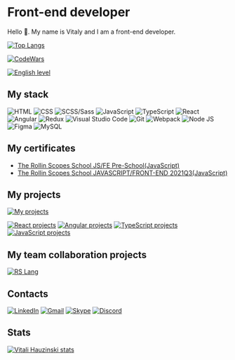# Front-end developer
Hello 👋. My name is Vitaly and I am a front-end developer.

[![Top Langs](https://github-readme-stats.vercel.app/api/top-langs/?username=Hauzinski&layout=compact)](https://github.com/anuraghazra/github-readme-stats)

[![CodeWars](https://www.codewars.com/users/Hauzinski/badges/large)
](https://www.codewars.com/users/Hauzinski)

[![English level](https://img.shields.io/badge/English-A2+-white?style=flat&labelColor=blue)](https://raw.githubusercontent.com/Hauzinski/my-english-level/main/English-A2.jpg)
## My stack
![HTML](https://img.shields.io/badge/HTML-FF4433?style=flat&logo=html5&logoColor=FF4433&labelColor=F3F3F3) ![CSS](https://img.shields.io/badge/CSS-blue?style=flat&logo=css3&logoColor=blue&labelColor=F3F3F3) ![SCSS/Sass](https://img.shields.io/badge/SCSS/Sass-FF00AE?style=flat&logo=sass&logoColor=FF00AE&labelColor=F3F3F3) ![JavaScript](https://img.shields.io/badge/JavaScript-yellow?style=flat&logo=javascript&logoColor=yellow&labelColor=F3F3F3) ![TypeScript](https://img.shields.io/badge/TypeScript-blue?style=flat&logo=typescript&logoColor=blue&labelColor=F3F3F3) ![React](https://img.shields.io/badge/React-00BFFF?style=flat&logo=react&logoColor=00BFFF&labelColor=F3F3F3) ![Angular](https://img.shields.io/badge/Angular-FF4433?style=flat&logo=angular&logoColor=FF4433&labelColor=F3F3F3) ![Redux](https://img.shields.io/badge/Redux-9370DB?style=flat&logo=redux&logoColor=9370DB&labelColor=F3F3F3) ![Visual Studio Code](https://img.shields.io/badge/Visual_Studio_Code-blue?style=flat&logo=visualstudiocode&logoColor=blue&labelColor=F3F3F3) ![Git](https://img.shields.io/badge/Git-FF4433?style=flat&logo=git&logoColor=FF4433&labelColor=F3F3F3) ![Webpack](https://img.shields.io/badge/Webpack-blue?style=flat&logo=webpack&logoColor=blue&labelColor=F3F3F3) ![Node JS](https://img.shields.io/badge/Node_JS-green?style=flat&logo=nodedotjs&logoColor=breen&labelColor=F3F3F3) ![Figma](https://img.shields.io/badge/Figma-B600FF?style=flat&logo=figma&logoColor=B600FF&labelColor=F3F3F3) ![MySQL](https://img.shields.io/badge/MySQL-black?style=flat&logo=mysql&logoColor=black&labelColor=F3F3F3) 
## My certificates
- [The Rollin Scopes School JS/FE Pre-School(JavaScript)](https://github.com/Hauzinski/Certificates/blob/master/JS.FE%20Pre-School.pdf)
- [The Rollin Scopes School JAVASCRIPT/FRONT-END 2021Q3(JavaScript)](https://github.com/Hauzinski/Certificates/blob/master/JS.FE.pdf)

## My projects
[![My projects](https://img.shields.io/badge/My_projects-black?style=flat&logo=github&logoColor=black&labelColor=F3F3F3)](https://github.com/Hauzinski/My-projects)

[![React projects](https://img.shields.io/badge/React_projects-00BFFF?style=flat&logo=react&logoColor=00BFFF&labelColor=F3F3F3)](https://github.com/Hauzinski/My-projects/tree/React-projects)
[![Angular projects](https://img.shields.io/badge/Angular_projects-red?style=flat&logo=angular&logoColor=red&labelColor=F3F3F3)](https://github.com/Hauzinski/My-projects/tree/Angular-projects)
[![TypeScript projects](https://img.shields.io/badge/TypeScript_projects-blue?style=flat&logo=typescript&logoColor=blue&labelColor=F3F3F3)](https://github.com/Hauzinski/My-projects/tree/TypeScript-projects)
[![JavaScript projects](https://img.shields.io/badge/JavaScript_projects-yellow?style=flat&logo=javascript&logoColor=yellow&labelColor=F3F3F3)](https://github.com/Hauzinski/My-projects/tree/JavaScript-projects)
## My team collaboration projects
[![RS Lang](https://img.shields.io/badge/RS_Lang-blue?style=flat&logo=typescript&logoColor=blue&labelColor=F3F3F3)](https://github.com/Hauzinski/My-projects/tree/TypeScript-projects/RS-Lang)
## Contacts
[![LinkedIn](https://img.shields.io/badge/LinkedIn-hauzinski-blue?style=flat&logo=LinkedIn&logoColor=blue&labelColor=FFFFFF)](https://www.linkedin.com/in/hauzinski) [![Gmail](https://img.shields.io/badge/Gmail-hauzinski-red?style=flat&logo=gmail&logoColor=red&labelColor=FFFFFF)](mailto:hauzinski@gmail.com) [![Skype](https://img.shields.io/badge/Skype-live:.cid.b64a760d64e7834f-00BFFF?style=flat&logo=skype&logoColor=00BFFF&labelColor=FFFFFF)](https://join.skype.com/invite/OOLu7IOl5yGc) [![Discord](https://img.shields.io/badge/Discord-%40Hauzinski%231574-7B68EE?style=flat&logo=discord&logoColor=7B68EE&labelColor=FFFFFF)](https://discord.com/)
## Stats
[![Vitali Hauzinski stats](https://github-readme-stats.vercel.app/api?username=Hauzinski&show_icons=true&theme=nightowl&hide=stars,issues)](https://github.com/anuraghazra/github-readme-stats)
